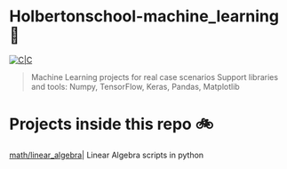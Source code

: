 # Holbertonschool-machine_learning :robot:

[![C|C](https://img.shields.io/badge/Python-100%25-blue.svg)](https://sourcerer.io/edward0rtiz) 
> Machine Learning projects for real case scenarios
> Support libraries and tools: Numpy, TensorFlow, Keras, Pandas, Matplotlib

# Projects inside this repo :bike:

[math/linear_algebra](https://github.com/nour-ezzehi/holbertonschool-machine_learning/tree/main/math/linear_algebra)| Linear Algebra scripts in python
